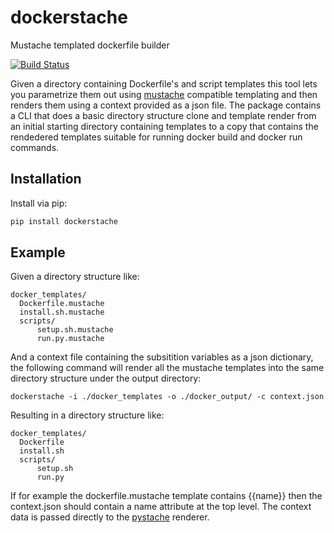 # dockerstache
Mustache templated dockerfile builder

[![Build Status](https://travis-ci.org/evansde77/dockerstache.svg?branch=develop)](https://travis-ci.org/evansde77/dockerstache)

Given a directory containing Dockerfile's and script templates this tool lets you parametrize them out using [mustache](http://mustache.github.io/) compatible templating and then renders them using a context provided as a json file. 
The package contains a CLI that does a basic directory structure clone and template render from an initial starting directory containing templates to a copy that contains the rendedered templates suitable for running docker build and docker run commands. 

## Installation 

Install via pip:

```bash 
pip install dockerstache
```

## Example

Given a directory structure like:

```
docker_templates/
  Dockerfile.mustache 
  install.sh.mustache
  scripts/
      setup.sh.mustache
      run.py.mustache 
```

And a context file containing the subsitition variables as a json dictionary, the following command will 
render all the mustache templates into the same directory structure under the output directory:

```
dockerstache -i ./docker_templates -o ./docker_output/ -c context.json
```

Resulting in a directory structure like:

```
docker_templates/
  Dockerfile
  install.sh
  scripts/
      setup.sh
      run.py

```

If for example the dockerfile.mustache template contains {{name}} then the context.json should contain a name attribute at the top level. The context data is passed directly to the [pystache](https://github.com/defunkt/pystache) renderer. 
